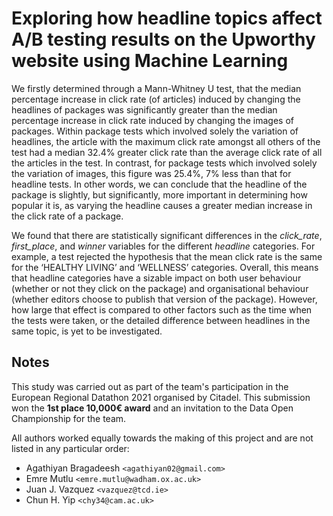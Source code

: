 # Exploring how headline topics affect A/B testing results on the Upworthy website using Machine Learning

We firstly determined through a Mann-Whitney U test, that the median percentage increase in click rate (of articles) induced by changing the headlines of packages was significantly greater than the median percentage increase in click rate induced by changing the images of packages. Within package tests which involved solely the variation of headlines, the article with the maximum click rate amongst all others of the test had a median 32.4% greater click rate than the average click rate of all the articles in the test. In contrast, for package tests which involved solely the variation of images, this figure was 25.4%, 7% less than that for headline tests. In other words, we can conclude that the headline of the package is slightly, but significantly, more important in determining how popular it is, as varying the headline causes a greater median increase in the click rate of a package.

We found that there are statistically significant differences in the *click\_rate*, *first\_place*, and *winner* variables for the different *headline* categories. For example, a test rejected the hypothesis that the mean click rate is the same for the ‘HEALTHY LIVING’ and ‘WELLNESS’ categories. Overall, this means that headline categories have a sizable impact on both user behaviour (whether or not they click on the package) and organisational behaviour (whether editors choose to publish that version of the package). However, how large that effect is compared to other factors such as the time when the tests were taken, or the detailed difference between headlines in the same topic, is yet to be investigated.

## Notes

This study was carried out as part of the team's participation in the European Regional Datathon 2021 organised by Citadel.
This submission won the **1st place 10,000€ award** and an invitation to the Data Open Championship for the team.

All authors worked equally towards the making of this project and are not listed in any particular order:
- Agathiyan Bragadeesh `<agathiyan02@gmail.com>`
- Emre Mutlu `<emre.mutlu@wadham.ox.ac.uk>`
- Juan J. Vazquez `<vazquez@tcd.ie>`
- Chun H. Yip `<chy34@cam.ac.uk>`
